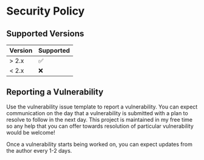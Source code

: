 # Security Policy

## Supported Versions

| Version | Supported          |
| ------- | ------------------ |
| > 2.x   | :white_check_mark: |
| < 2.x   | :x:                |

## Reporting a Vulnerability

Use the vulnerability issue template to report a vulnerability. You can expect communication on the day that a vulnerability is submitted with a plan to resolve to follow in the next day. This project is maintained in my free time so any help that you can offer towards resolution of particular vulnerability would be welcome!

Once a vulnerability starts being worked on, you can expect updates from the author every 1-2 days.
